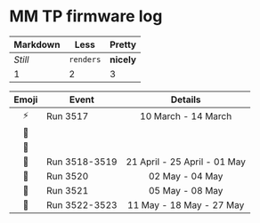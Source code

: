 MM TP firmware log
==================

Markdown | Less | Pretty
--- | --- | ---
*Still* | `renders` | **nicely**
1 | 2 | 3

Emoji            | Event         | Details
:---------------:| ------------- |:-------:
:zap:            | Run 3517      | 10 March - 14 March
:ant:            |               |
:wrench:         |               | 
:rotating_light: | Run 3518-3519 | 21 April - 25 April - 01 May
:rotating_light: | Run 3520      | 02 May - 04 May
:rotating_light: | Run 3521      | 05 May - 08 May
:rotating_light: | Run 3522-3523 | 11 May - 18 May - 27 May

